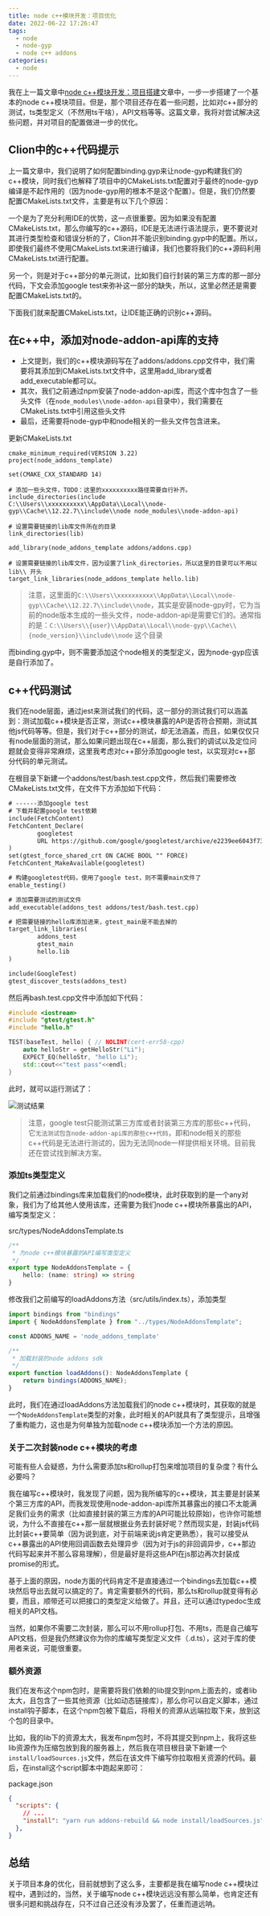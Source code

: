 ```yaml
---
title: node c++模块开发：项目优化
date: 2022-06-22 17:26:47
tags:
  - node
  - node-gyp
  - node c++ addons
categories:
  - node
---
```


我在上一篇文章中[node c++模块开发：项目搭建](/2022/05/12/node/node%20c++模块开发：项目搭建/)文章中，一步一步搭建了一个基本的node c++模块项目。但是，那个项目还存在着一些问题，比如对c++部分的测试，ts类型定义（不然用ts干啥），API文档等等。这篇文章，我将对尝试解决这些问题，并对项目的配置做进一步的优化。

<!-- more -->

## Clion中的c++代码提示

上一篇文章中，我们说明了如何配置binding.gyp来让node-gyp构建我们的c++模块，同时我们也解释了项目中的CMakeLists.txt配置对于最终的node-gyp编译是不起作用的（因为node-gyp用的根本不是这个配置）。但是，我们仍然要配置CMakeLists.txt文件，主要是有以下几个原因：

一个是为了充分利用IDE的优势，这一点很重要。因为如果没有配置CMakeLists.txt，那么你编写的c++源码，IDE是无法进行语法提示，更不要说对其进行类型检查和错误分析的了，Clion并不能识别binding.gyp中的配置。所以，即使我们最终不使用CMakeLists.txt来进行编译，我们也要将我们的c++源码利用CMakeLists.txt进行配置。

另一个，则是对于c++部分的单元测试，比如我们自行封装的第三方库的那一部分代码，下文会添加google test来弥补这一部分的缺失，所以，这里必然还是需要配置CMakeLists.txt的。

下面我们就来配置CMakeLists.txt，让IDE能正确的识别c++源码。

## 在c++中，添加对node-addon-api库的支持

- 上文提到，我们的c++模块源码写在了addons/addons.cpp文件中，我们需要将其添加到CMakeLists.txt文件中，这里用add_library或者add_executable都可以。
- 其次，我们之前通过npm安装了node-addon-api库，而这个库中包含了一些头文件（在`node_modules\\node-addon-api`目录中），我们需要在CMakeLists.txt中引用这些头文件
- 最后，还需要将node-gyp中和node相关的一些头文件包含进来。

更新CMakeLists.txt

```CMakeLists
cmake_minimum_required(VERSION 3.22)
project(node_addons_template)

set(CMAKE_CXX_STANDARD 14)

# 添加一些头文件，TODO：这里的xxxxxxxxxx路径需要自行补齐。
include_directories(include C:\\Users\\xxxxxxxxxx\\AppData\\Local\\node-gyp\\Cache\\12.22.7\\include\\node node_modules\\node-addon-api)

# 设置需要链接的lib库文件所在的目录
link_directories(lib)

add_library(node_addons_template addons/addons.cpp)

# 设置需要链接的lib库文件，因为设置了link_directories，所以这里的目录可以不用以 lib\\ 开头
target_link_libraries(node_addons_template hello.lib)
```

> 注意，这里面的`C:\\Users\\xxxxxxxxxx\\AppData\\Local\\node-gyp\\Cache\\12.22.7\\include\\node`，其实是安装node-gpy时，它为当前的node版本生成的一些头文件，node-addon-api是需要它们的。通常指的是：`C:\\Users\\{user}\\AppData\\Local\\node-gyp\\Cache\\{node_version}\\include\\node` 这个目录

而binding.gyp中，则不需要添加这个node相关的类型定义，因为node-gyp应该是自行添加了。

## c++代码测试

我们在node层面，通过jest来测试我们的代码，这一部分的测试我们可以涵盖到：测试加载c++模块是否正常，测试c++模块暴露的API是否符合预期，测试其他js代码等等。但是，我们对于c++部分的测试，却无法涵盖，而且，如果仅仅只有node层面的测试，那么如果问题出现在c++层面，那么我们的调试以及定位问题就会变得非常麻烦，这里我考虑对c++部分添加google test，以实现对c++部分代码的单元测试。

在根目录下新建一个addons/test/bash.test.cpp文件，然后我们需要修改CMakeLists.txt文件，在文件下方添加如下代码：

```txt
# ------添加google test
# 下载并配置google test依赖
include(FetchContent)
FetchContent_Declare(
        googletest
        URL https://github.com/google/googletest/archive/e2239ee6043f73722e7aa812a459f54a28552929.zip
)
set(gtest_force_shared_crt ON CACHE BOOL "" FORCE)
FetchContent_MakeAvailable(googletest)

# 构建googletest代码，使用了google test，则不需要main文件了
enable_testing()

# 添加需要测试的测试文件
add_executable(addons_test addons/test/bash.test.cpp)

# 把需要链接的hello库添加进来，gtest_main是不能去掉的
target_link_libraries(
        addons_test
        gtest_main
        hello.lib
)

include(GoogleTest)
gtest_discover_tests(addons_test)
```

然后再bash.test.cpp文件中添加如下代码：

```c++
#include <iostream>
#include "gtest/gtest.h"
#include "hello.h"

TEST(baseTest, hello) { // NOLINT(cert-err58-cpp)
    auto helloStr = getHelloStr("Li");
    EXPECT_EQ(helloStr, "hello Li");
    std::cout<<"test pass"<<endl;
}
```

此时，就可以运行测试了：

![测试结果](https://image.ncdsf.com/2022/06/22/20220622144709.png)

> 注意，google test只能测试第三方库或者封装第三方库的那些c++代码，它`无法测试包含node-addon-api库的那些c++代码`，即和node相关的那些c++代码是无法进行测试的，因为无法同node一样提供相关环境。目前我还在尝试找到解决方案。

### 添加ts类型定义

我们之前通过bindings库来加载我们的node模块，此时获取到的是一个any对象，我们为了给其他人使用该库，还需要为我们node c++模块所暴露出的API，编写类型定义：

src/types/NodeAddonsTemplate.ts

```ts
/**
 * 为node c++模块暴露的API编写类型定义
 */
export type NodeAddonsTemplate = {
    hello: (name: string) => string
}
```

修改我们之前编写的loadAddons方法（src/utils/index.ts），添加类型

```ts
import bindings from "bindings"
import { NodeAddonsTemplate } from "../types/NodeAddonsTemplate";

const ADDONS_NAME = 'node_addons_template'

/**
 * 加载封装的node addons sdk
 */
export function loadAddons(): NodeAddonsTemplate {
    return bindings(ADDONS_NAME);
}
```

此时，我们在通过loadAddons方法加载我们的node c++模块时，其获取的就是一个`NodeAddonsTemplate`类型的对象，此时相关的API就具有了类型提示，且增强了重构能力，这也是为何单独为加载node c++模块添加一个方法的原因。

### 关于二次封装node c++模块的考虑

可能有些人会疑惑，为什么需要添加ts和rollup打包来增加项目的复杂度？有什么必要吗？

我在编写c++模块时，我发现了问题，因为我所编写的c++模块，其主要是封装某个第三方库的API，而我发现使用node-addon-api库所其暴露出的接口不太能满足我们业务的需求（比如直接封装的第三方库的API可能比较原始)，也许你可能想说，为什么不直接在c++那一层就根据业务去封装好呢？然而现实是，封装js代码比封装c++要简单（因为说到底，对于前端来说js肯定更熟悉），我可以接受从c++暴露出的API使用回调函数去处理异步（因为对于js的非回调异步，c++那边代码写起来并不那么容易理解），但是最好是将这些API在js那边再次封装成promise的形式。

基于上面的原因，node方面的代码肯定不是直接通过一个bindings去加载c++模块然后导出去就可以搞定的了。肯定需要额外的代码，那么ts和rollup就变得有必要，而且，顺带还可以把接口的类型定义给做了。并且，还可以通过typedoc生成相关的API文档。

当然，如果你不需要二次封装，那么可以不用rollup打包、不用ts，而是自己编写API文档，但是我仍然建议你为你的库编写类型定义文件（.d.ts），这对于库的使用者来说，可能很重要。

### 额外资源

我们在发布这个npm包时，是需要将我们依赖的lib提交到npm上面去的，或者lib太大，且包含了一些其他资源（比如动态链接库），那么你可以自定义脚本，通过install钩子脚本，在这个npm包被下载后，将相关的资源从远端拉取下来，放到这个包的目录中。

比如，我的lib下的资源太大，我发布npm包时，不将其提交到npm上，我将这些lib资源作为压缩包放到我的服务器上，然后我在项目根目录下新建一个`install/loadSources.js`文件，然后在该文件下编写你拉取相关资源的代码。最后，在install这个script脚本中跑起来即可：

package.json

```json
{
  "scripts": {
    // ...
    "install": "yarn run addons-rebuild && node install/loadSources.js",
  },
}
```

## 总结

关于项目本身的优化，目前就想到了这么多，主要都是我在编写node c++模块过程中，遇到过的，当然，关于编写node c++模块远远没有那么简单，也肯定还有很多问题和挑战存在，只不过自己还没有涉及罢了，任重而道远呐。
